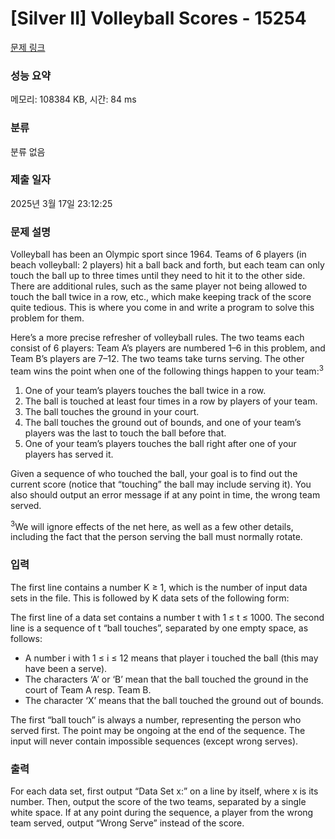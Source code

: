 # [Silver II] Volleyball Scores - 15254 

[문제 링크](https://www.acmicpc.net/problem/15254) 

### 성능 요약

메모리: 108384 KB, 시간: 84 ms

### 분류

분류 없음

### 제출 일자

2025년 3월 17일 23:12:25

### 문제 설명

<p>Volleyball has been an Olympic sport since 1964. Teams of 6 players (in beach volleyball: 2 players) hit a ball back and forth, but each team can only touch the ball up to three times until they need to hit it to the other side. There are additional rules, such as the same player not being allowed to touch the ball twice in a row, etc., which make keeping track of the score quite tedious. This is where you come in and write a program to solve this problem for them.</p>

<p>Here’s a more precise refresher of volleyball rules. The two teams each consist of 6 players: Team A’s players are numbered 1–6 in this problem, and Team B’s players are 7–12. The two teams take turns serving. The other team wins the point when one of the following things happen to your team:<sup>3</sup></p>

<ol>
	<li>One of your team’s players touches the ball twice in a row.</li>
	<li>The ball is touched at least four times in a row by players of your team.</li>
	<li>The ball touches the ground in your court.</li>
	<li>The ball touches the ground out of bounds, and one of your team’s players was the last to touch the ball before that.</li>
	<li>One of your team’s players touches the ball right after one of your players has served it.</li>
</ol>

<p>Given a sequence of who touched the ball, your goal is to find out the current score (notice that “touching” the ball may include serving it). You also should output an error message if at any point in time, the wrong team served.</p>

<p><sup>3</sup>We will ignore effects of the net here, as well as a few other details, including the fact that the person serving the ball must normally rotate.</p>

### 입력 

 <p>The first line contains a number K ≥ 1, which is the number of input data sets in the file. This is followed by K data sets of the following form:</p>

<p>The first line of a data set contains a number t with 1 ≤ t ≤ 1000. The second line is a sequence of t “ball touches”, separated by one empty space, as follows:</p>

<ul>
	<li>A number i with 1 ≤ i ≤ 12 means that player i touched the ball (this may have been a serve).</li>
	<li>The characters ‘A’ or ‘B’ mean that the ball touched the ground in the court of Team A resp. Team B.</li>
	<li>The character ‘X’ means that the ball touched the ground out of bounds.</li>
</ul>

<p>The first “ball touch” is always a number, representing the person who served first. The point may be ongoing at the end of the sequence. The input will never contain impossible sequences (except wrong serves).</p>

### 출력 

 <p>For each data set, first output “Data Set x:” on a line by itself, where x is its number. Then, output the score of the two teams, separated by a single white space. If at any point during the sequence, a player from the wrong team served, output “Wrong Serve” instead of the score.</p>


